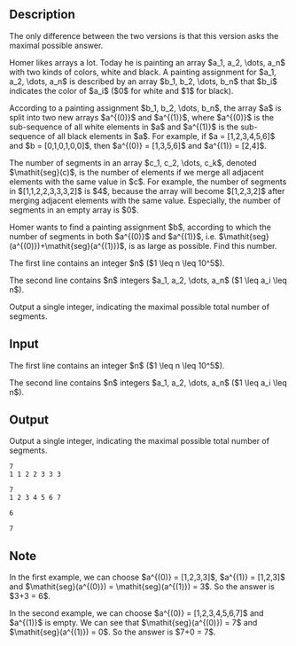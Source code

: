 ## Description

<div><p><span class="tex-font-style-bf">The only difference between the two versions is that this version asks the <span class="tex-font-style-it">maximal</span> possible answer.</span></p><p>Homer likes arrays a lot. Today he is painting an array $a_1, a_2, \dots, a_n$ with two kinds of colors, <span class="tex-font-style-bf">white</span> and <span class="tex-font-style-bf">black</span>. A painting assignment for $a_1, a_2, \dots, a_n$ is described by an array $b_1, b_2, \dots, b_n$ that $b_i$ indicates the color of $a_i$ ($0$ for white and $1$ for black).</p><p>According to a painting assignment $b_1, b_2, \dots, b_n$, the array $a$ is split into two new arrays $a^{(0)}$ and $a^{(1)}$, where $a^{(0)}$ is the sub-sequence of all white elements in $a$ and $a^{(1)}$ is the sub-sequence of all black elements in $a$. For example, if $a = [1,2,3,4,5,6]$ and $b = [0,1,0,1,0,0]$, then $a^{(0)} = [1,3,5,6]$ and $a^{(1)} = [2,4]$.</p><p>The number of segments in an array $c_1, c_2, \dots, c_k$, denoted $\mathit{seg}(c)$, is the number of elements if we merge all adjacent elements with the same value in $c$. For example, the number of segments in $[1,1,2,2,3,3,3,2]$ is $4$, because the array will become $[1,2,3,2]$ after merging adjacent elements with the same value. Especially, the number of segments in an empty array is $0$.</p><p>Homer wants to find a painting assignment $b$, according to which the number of segments in both $a^{(0)}$ and $a^{(1)}$, i.e. $\mathit{seg}(a^{(0)})+\mathit{seg}(a^{(1)})$, is as <span class="tex-font-style-bf">large</span> as possible. Find this number.</p></div><div class="input-specification"><p>The first line contains an integer $n$ ($1 \leq n \leq 10^5$).</p><p>The second line contains $n$ integers $a_1, a_2, \dots, a_n$ ($1 \leq a_i \leq n$).</p></div><div class="output-specification"><p>Output a single integer, indicating the <span class="tex-font-style-bf">maximal</span> possible total number of segments.</p></div>

## Input

<p>The first line contains an integer $n$ ($1 \leq n \leq 10^5$).</p><p>The second line contains $n$ integers $a_1, a_2, \dots, a_n$ ($1 \leq a_i \leq n$).</p>

## Output

<p>Output a single integer, indicating the <span class="tex-font-style-bf">maximal</span> possible total number of segments.</p>





```input1
7
1 1 2 2 3 3 3
```




```input2
7
1 2 3 4 5 6 7
```




```output1
6
```




```output2
7
```



## Note

<p>In the first example, we can choose $a^{(0)} = [1,2,3,3]$, $a^{(1)} = [1,2,3]$ and $\mathit{seg}(a^{(0)}) = \mathit{seg}(a^{(1)}) = 3$. So the answer is $3+3 = 6$.</p><p>In the second example, we can choose $a^{(0)} = [1,2,3,4,5,6,7]$ and $a^{(1)}$ is empty. We can see that $\mathit{seg}(a^{(0)}) = 7$ and $\mathit{seg}(a^{(1)}) = 0$. So the answer is $7+0 = 7$.</p>
